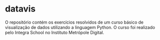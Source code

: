 # datavis
O repositório contém os exercícios resolvidos de um curso básico de visualização de dados utilizando a linguagem Python. O curso foi realizado pelo Integra School no Instituto Metrópole Digital.
